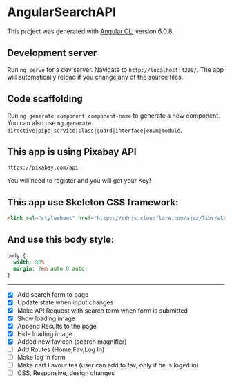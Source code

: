 # AngularSearchAPI

This project was generated with [Angular CLI](https://github.com/angular/angular-cli) version 6.0.8.

## Development server

Run `ng serve` for a dev server. Navigate to `http://localhost:4200/`. The app will automatically reload if you change any of the source files.

## Code scaffolding

Run `ng generate component component-name` to generate a new component. You can also use `ng generate directive|pipe|service|class|guard|interface|enum|module`.

## This app is using Pixabay API

`https://pixabay.com/api`

You will need to register and you will get your Key!

## This app use Skeleton CSS framework:

```html
<link rel="stylesheet" href="https://cdnjs.cloudflare.com/ajax/libs/skeleton/2.0.4/skeleton.min.css">
```

## And use this body style:

```css
body {
  width: 80%;
  margin: 2em auto 0 auto;
}
```
---

* [x] Add search form to page
* [x] Update state when input changes
* [x] Make API Request with search term when form is submitted
* [x] Show loading image
* [x] Append Results to the page
* [x] Hide loading image
* [x] Added new favicon (search magnifier)
* [ ] Add Routes (Home,Fav,Log In)
* [ ] Make log in form
* [ ] Make cart Favourites (user can add to fav, only if he is loged in)
* [ ] CSS, Responsive, design changes
